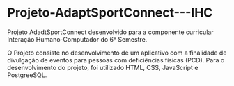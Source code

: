 # Projeto-AdaptSportConnect---IHC

Projeto AdadtSportConnect desenvolvido para a componente curricular Interação Humano-Computador do 6° Semestre.

O Projeto consiste no desenvolvimento de um aplicativo com a finalidade de divulgação de eventos para pessoas com deficiências físicas (PCD). Para o desenvolvimento do projeto, foi utilizado HTML, CSS, JavaScript e PostgreeSQL.
